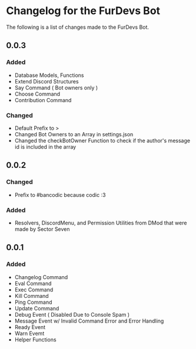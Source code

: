 # Changelog for the FurDevs Bot

The following is a list of changes made to the FurDevs Bot.

## 0.0.3

### Added

- Database Models, Functions
- Extend Discord Structures
- Say Command ( Bot owners only )
- Choose Command
- Contribution Command 

### Changed

- Default Prefix to >
- Changed Bot Owners to an Array in settings.json
- Changed the checkBotOwner Function to check if the author's message id is included in the array

## 0.0.2

### Changed

- Prefix to #bancodic because codic :3

### Added

- Resolvers, DiscordMenu, and Permission Utilities from DMod that were made by Sector Seven

## 0.0.1

### Added
- Changelog Command
- Eval Command
- Exec Command
- Kill Command
- Ping Command
- Update Command
- Debug Event ( Disabled Due to Console Spam )
- Message Event w/ Invalid Command Error and Error Handling
- Ready Event
- Warn Evemt
- Helper Functions